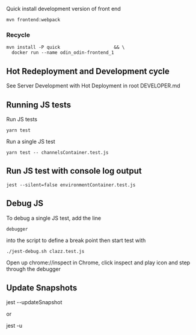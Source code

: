 Quick install development version of front end

    mvn frontend:webpack

### Recycle

    mvn install -P quick                    && \
      docker run --name odin_odin-frontend_1

## Hot Redeployment and Development cycle

   See Server Development with Hot Deployment in root DEVELOPER.md
         
## Running JS tests

Run JS tests

    yarn test
    
Run a single JS test

    yarn test -- channelsContainer.test.js

## Run JS test with console log output

    jest --silent=false environmentContainer.test.js

## Debug JS

To debug a single JS test, add the line

    debugger 
    
into the script to define a break point then start test with    
    
    ./jest-debug.sh clazz.test.js
    
Open up chrome://inspect in Chrome, click inspect and play icon and step through the debugger

## Update Snapshots

  jest --updateSnapshot

or
  
  jest -u  